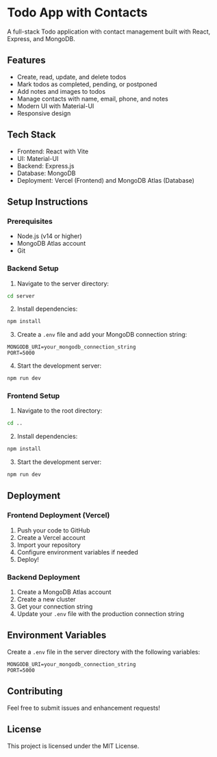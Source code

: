# Todo App with Contacts

A full-stack Todo application with contact management built with React, Express, and MongoDB.

## Features

- Create, read, update, and delete todos
- Mark todos as completed, pending, or postponed
- Add notes and images to todos
- Manage contacts with name, email, phone, and notes
- Modern UI with Material-UI
- Responsive design

## Tech Stack

- Frontend: React with Vite
- UI: Material-UI
- Backend: Express.js
- Database: MongoDB
- Deployment: Vercel (Frontend) and MongoDB Atlas (Database)

## Setup Instructions

### Prerequisites

- Node.js (v14 or higher)
- MongoDB Atlas account
- Git

### Backend Setup

1. Navigate to the server directory:
```bash
cd server
```

2. Install dependencies:
```bash
npm install
```

3. Create a `.env` file and add your MongoDB connection string:
```
MONGODB_URI=your_mongodb_connection_string
PORT=5000
```

4. Start the development server:
```bash
npm run dev
```

### Frontend Setup

1. Navigate to the root directory:
```bash
cd ..
```

2. Install dependencies:
```bash
npm install
```

3. Start the development server:
```bash
npm run dev
```

## Deployment

### Frontend Deployment (Vercel)

1. Push your code to GitHub
2. Create a Vercel account
3. Import your repository
4. Configure environment variables if needed
5. Deploy!

### Backend Deployment

1. Create a MongoDB Atlas account
2. Create a new cluster
3. Get your connection string
4. Update your `.env` file with the production connection string

## Environment Variables

Create a `.env` file in the server directory with the following variables:

```
MONGODB_URI=your_mongodb_connection_string
PORT=5000
```

## Contributing

Feel free to submit issues and enhancement requests!

## License

This project is licensed under the MIT License. 